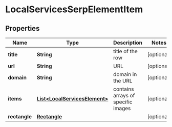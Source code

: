 

# LocalServicesSerpElementItem


## Properties

| Name | Type | Description | Notes |
|------------ | ------------- | ------------- | -------------|
|**title** | **String** | title of the row |  [optional] |
|**url** | **String** | URL |  [optional] |
|**domain** | **String** | domain in the URL |  [optional] |
|**items** | [**List&lt;LocalServicesElement&gt;**](LocalServicesElement.md) | contains arrays of specific images |  [optional] |
|**rectangle** | [**Rectangle**](Rectangle.md) |  |  [optional] |



